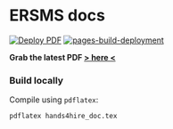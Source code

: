 # ERSMS docs

[![Deploy PDF](https://github.com/25l-ersms/documentation/actions/workflows/pages.yml/badge.svg)](https://github.com/25l-ersms/documentation/actions/workflows/pages.yml) [![pages-build-deployment](https://github.com/25l-ersms/documentation/actions/workflows/pages/pages-build-deployment/badge.svg)](https://github.com/25l-ersms/documentation/actions/workflows/pages/pages-build-deployment)

**Grab the latest PDF [> here <](https://25l-ersms.github.io/documentation/)**

### Build locally

Compile using `pdflatex`:

```shell
pdflatex hands4hire_doc.tex
```
